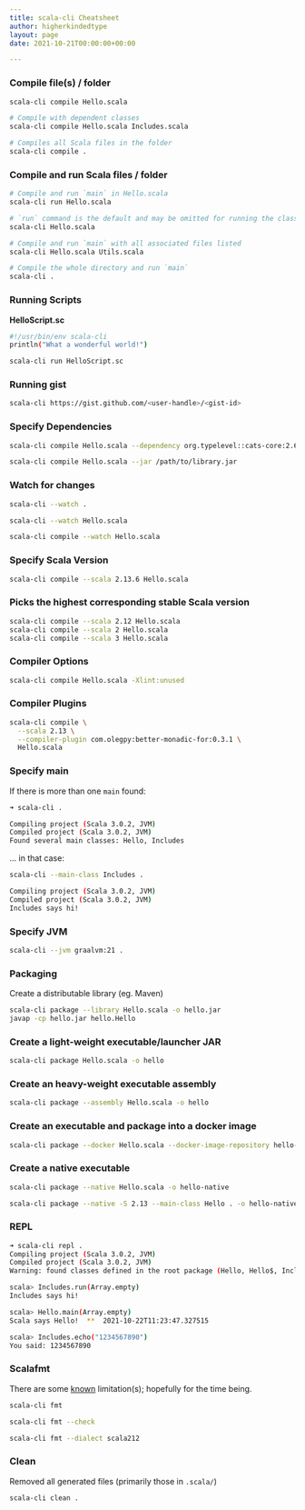 ```yaml
---
title: scala-cli Cheatsheet
author: higherkindedtype
layout: page
date: 2021-10-21T00:00:00+00:00

---
```


### Compile file(s) / folder

```bash
scala-cli compile Hello.scala

# Compile with dependent classes
scala-cli compile Hello.scala Includes.scala

# Compiles all Scala files in the folder
scala-cli compile .
```

### Compile and run Scala files / folder

```bash
# Compile and run `main` in Hello.scala
scala-cli run Hello.scala

# `run` command is the default and may be omitted for running the class
scala-cli Hello.scala

# Compile and run `main` with all associated files listed
scala-cli Hello.scala Utils.scala

# Compile the whole directory and run `main`
scala-cli .
```

### Running Scripts

**HelloScript.sc**

```bash
#!/usr/bin/env scala-cli
println("What a wonderful world!")
```

```bash
scala-cli run HelloScript.sc
```

### Running gist

```bash
scala-cli https://gist.github.com/<user-handle>/<gist-id>
```

### Specify Dependencies

```bash
scala-cli compile Hello.scala --dependency org.typelevel::cats-core:2.6.1

scala-cli compile Hello.scala --jar /path/to/library.jar
```

### Watch for changes

```bash
scala-cli --watch .

scala-cli --watch Hello.scala

scala-cli compile --watch Hello.scala
```

### Specify Scala Version

```bash
scala-cli compile --scala 2.13.6 Hello.scala
```

### Picks the highest corresponding stable Scala version

```bash
scala-cli compile --scala 2.12 Hello.scala
scala-cli compile --scala 2 Hello.scala
scala-cli compile --scala 3 Hello.scala
```

### Compiler Options

```bash
scala-cli compile Hello.scala -Xlint:unused
```

### Compiler Plugins

```bash
scala-cli compile \
  --scala 2.13 \
  --compiler-plugin com.olegpy:better-monadic-for:0.3.1 \
  Hello.scala
```

### Specify main

If there is more than one `main` found:

```bash
➜ scala-cli .

Compiling project (Scala 3.0.2, JVM)
Compiled project (Scala 3.0.2, JVM)
Found several main classes: Hello, Includes
```

... in that case:

```bash
scala-cli --main-class Includes .

Compiling project (Scala 3.0.2, JVM)
Compiled project (Scala 3.0.2, JVM)
Includes says hi!
```

### Specify JVM

```bash
scala-cli --jvm graalvm:21 .
```

### Packaging

Create a distributable library (eg. Maven)

```bash
scala-cli package --library Hello.scala -o hello.jar
javap -cp hello.jar hello.Hello
```

### Create a light-weight executable/launcher JAR

```bash
scala-cli package Hello.scala -o hello
```

### Create an heavy-weight executable assembly

```bash
scala-cli package --assembly Hello.scala -o hello
```

### Create an executable and package into a docker image

```bash
scala-cli package --docker Hello.scala --docker-image-repository hello-docker
```

### Create a native executable

```bash
scala-cli package --native Hello.scala -o hello-native

scala-cli package --native -S 2.13 --main-class Hello . -o hello-native
```

### REPL

```bash
➜ scala-cli repl .
Compiling project (Scala 3.0.2, JVM)
Compiled project (Scala 3.0.2, JVM)
Warning: found classes defined in the root package (Hello, Hello$, Includes, Includes$, test, test$, test_sc, test_sc$). These will not be accessible from the REPL.

scala> Includes.run(Array.empty)
Includes says hi!

scala> Hello.main(Array.empty)
Scala says Hello!  **  2021-10-22T11:23:47.327515

scala> Includes.echo("1234567890")
You said: 1234567890
```

### Scalafmt

There are some [known](https://scala-cli.virtuslab.org/docs/commands/fmt#current-limitations) limitation(s); hopefully for the time being.

```bash
scala-cli fmt

scala-cli fmt --check

scala-cli fmt --dialect scala212
```

### Clean

Removed all generated files (primarily those in `.scala/`)

```bash
scala-cli clean .
```
